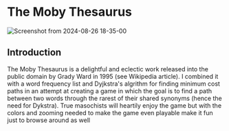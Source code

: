

# The Moby Thesaurus

![Screenshot from 2024-08-26 18-35-00](https://github.com/user-attachments/assets/6ac8bf8a-cba2-4639-bf10-5234478660ea)

## Introduction

The Moby Thesaurus is a delightful and eclectic work released into the public domain by Grady Ward in 1995 (see Wikipedia article). I combined it with a word frequency list and Dyjkstra's algrithm for finding minimum cost paths in an attempt at creating a game in which the goal is to find a path between two words through the rarest of their shared synonyms (hence the need for Dykstra). True masochists will heartily enjoy the game but with the colors and zooming needed to make the game even playable make it fun just to browse around as well

